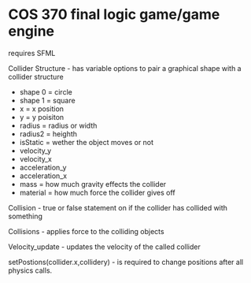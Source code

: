 # COS 370 final logic game/game engine
requires SFML

Collider Structure - has variable options to pair a graphical shape with a collider structure
- shape 0 = circle
- shape 1 = square
- x = x position
- y = y poisiton
- radius = radius or width
- radius2 = heighth
- isStatic = wether the object moves or not
- velocity_y
- velocity_x
- acceleration_y
- acceleration_x
- mass = how much gravity effects the collider
- material = how much force the collider gives off

Collision - true or false statement on if the collider has collided with something

Collisions - applies force to the colliding objects

Velocity_update - updates the velocity of the called collider

setPostions(collider.x,collidery) - is required to change positions after all physics calls.
